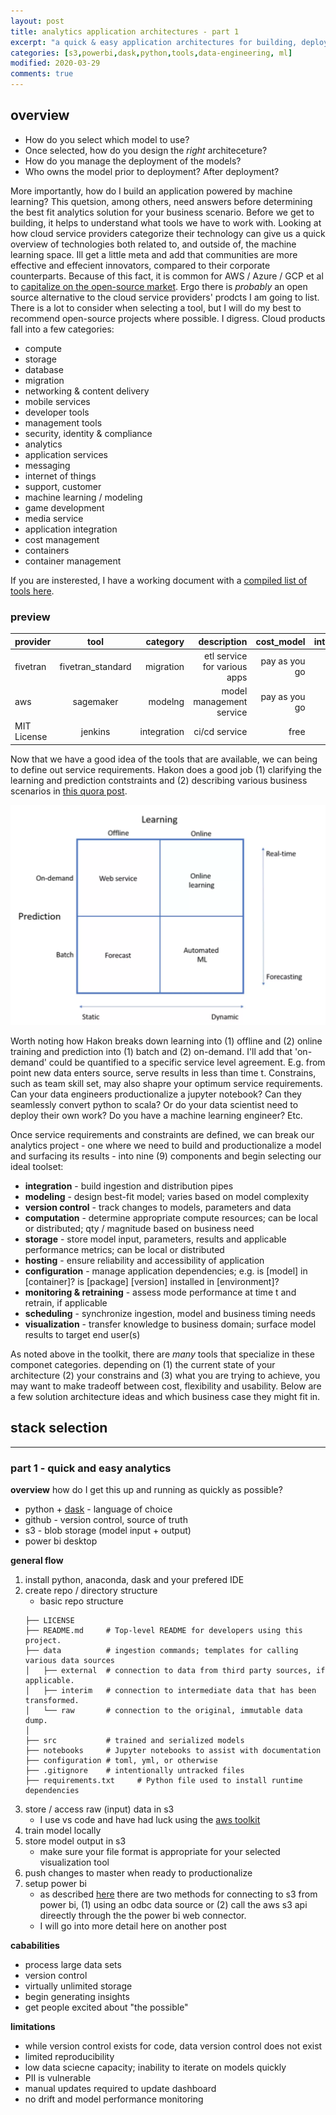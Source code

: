 ```yaml
---
layout: post
title: analytics application architectures - part 1
excerpt: "a quick & easy application architectures for building, deploying and maintaining ml models"
categories: [s3,powerbi,dask,python,tools,data-engineering, ml]
modified: 2020-03-29
comments: true
---
```


## overview
* How do you select which model to use? 
* Once selected, how do you design the *right* architeceture? 
* How do you manage the deployment of the models? 
* Who owns the model prior to deployment? After deployment? 

More importantly, how do I build an application powered by machine learning? This quetsion, among others, need answers before determining the best fit analytics solution for your business scenario. Before we get to building, it helps to understand what tools we have to work with. Looking at how cloud service providers categorize their technology can give us a quick overview of technologies both related to, and outside of, the machine learning space. Ill get a little meta and add that communities are more effective and effecient innovators, compared to their corporate counterparts. Because of this fact, it is common for AWS / Azure / GCP et al to [capitalize on the open-source market](https://www.geekwire.com/2019/elasticsearch-distribution-amazon-web-services-sends-shockwaves-open-source-software/). Ergo there is *probably* an open source alternative to the cloud service providers' prodcts I am going to list. There is a lot to consider when selecting a tool, but I will do my best to recommend open-source projects where possible. I digress. Cloud products fall into a few categories: 

* compute
* storage
* database
* migration
* networking & content delivery
* mobile services
* developer tools
* management tools
* security, identity & compliance
* analytics
* application services
* messaging
* internet of things
* support, customer
* machine learning / modeling
* game development
* media service
* application integration
* cost management
* containers
* container management

If you are insterested, I have a working document with a [compiled list of tools here](https://docs.google.com/spreadsheets/d/1dPar1Ir7--63BboNhbrkcCqwehtwO3VcfBBaYjLJqpY/edit?usp=sharing). 

### preview 
| provider  | tool   | category  |description | cost_model | integration | modeling | ... | 
| ------------- |:-------------:| -----:|-----:|-------:|-----:|-----:|-----:|
| fivetran     | fivetran_standard | migration | etl service for various apps | pay as you go | 1 | 0
| aws  | sagemaker | modelng | model management service | pay as you go | 0 | 1
| MIT License  | jenkins | integration | ci/cd service | free | 0 | 0

Now that we have a good idea of the tools that are available, we can being to define out service requirements. Hakon does a good job (1) clarifying the learning and prediction contstraints and (2) describing various business scenarios in [this quora post](https://www.quora.com/How-do-you-take-a-machine-learning-model-to-production/answer/H%C3%A5kon-Hapnes-Strand). 

![mlops framework](/img/mlops_framework.PNG)

Worth noting how Hakon breaks down learning into (1) offline and (2) online training and prediction into (1) batch and (2) on-demand. I'll add that 'on-demand' could be quantified to a specific service level agreement. E.g. from point new data enters source, serve results in less than time t. Constrains, such as team skill set, may also shapre your optimum service requirements. Can your data engineers productionalize a jupyter notebook? Can they seamlessly convert python to scala? Or do your data scientist need to deploy their own work? Do you have a machine learning engineer? Etc. 

Once service requirements and constraints are defined, we can break our analytics project - one where we need to build and productionalize a model and surfacing its results - into nine (9) components and begin selecting our ideal toolset:

* **integration** - build ingestion and distribution pipes 
* **modeling** - design best-fit model; varies based on model complexity
* **version control** - track changes to models, parameters and data 
* **computation** - determine appropriate compute resources; can be local or distributed; qty / magnitude based on business need
* **storage** - store model input, parameters, results and applicable performance metrics; can be local or distributed  
* **hosting** - ensure reliability and accessibility of application
* **configuration** - manage application dependencies; e.g. is [model] in [container]? is [package] [version] installed in [environment]?
* **monitoring & retraining** - assess mode performance at time t and retrain, if applicable
* **scheduling** - synchronize ingestion, model and business timing needs
* **visualization** - transfer knowledge to business domain; surface model results to target end user(s)

As noted above in the toolkit, there are *many* tools that specialize in these componet categories. depending on (1) the current state of your architecture (2) your constrains and (3) what you are trying to achieve, you may want to make tradeoff between cost, flexibility and usability. Below are a few solution architecture ideas and which business case they might fit in. 

## stack selection
_____________________________
### part 1 - quick and easy analytics
**overview**
how do I get this up and running as quickly as possible? 
* python + [dask](https://docs.dask.org/en/latest/)  - language of choice
* github - version control, source of truth 
* s3 - blob storage (model input + output)
* power bi desktop 

**general flow**
1. install python, anaconda, dask and your prefered IDE 
1. create repo / directory structure
    * basic repo structure 
    ```
    ├── LICENSE
    ├── README.md     # Top-level README for developers using this project.
    ├── data          # ingestion commands; templates for calling various data sources
    │   ├── external  # connection to data from third party sources, if applicable.
    │   ├── interim   # connection to intermediate data that has been transformed.
    │   └── raw       # connection to the original, immutable data dump.
    │
    ├── src           # trained and serialized models
    ├── notebooks     # Jupyter notebooks to assist with documentation
    ├── configuration # toml, yml, or otherwise
    ├── .gitignore    # intentionally untracked files
    ├── requirements.txt     # Python file used to install runtime dependencies
    ``` 
1. store / access raw (input) data in s3
    * I use vs code and have had luck using the [aws toolkit](https://aws.amazon.com/visualstudiocode/)
1. train model locally  
1. store model output in s3
    * make sure your file format is appropriate for your selected visualization tool
1. push changes to master when ready to productionalize
1. setup power bi 
    * as described [here](https://community.powerbi.com/t5/Service/Power-BI-Web-App-and-AWS-S3/td-p/617949) there are two methods for connecting to s3 from power bi, (1) using an odbc data source or (2) call the aws s3 api direectly through the the power bi web connector. 
    * I will go into more detail here on another post 

**cababilities**
* process large data sets 
* version control 
* virtually unlimited storage 
* begin generating insights
* get people excited about "the possible" 

**limitations**
* while version control exists for code, data version control does not exist 
* limited reproducibility
* low data sciecne capacity; inability to iterate on models quickly 
* PII is vulnerable   
* manual updates required to update dashboard 
* no drift and model performance monitoring 
